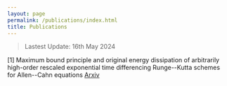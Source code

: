 ```yaml
---
layout: page
permalink: /publications/index.html
title: Publications
---
```


> Lastest Update: 16th May 2024

[1] Maximum bound principle and original energy dissipation of arbitrarily high-order rescaled exponential time differencing Runge--Kutta schemes for Allen--Cahn equations [Arxiv](https://arxiv.org/abs/2404.19188)

